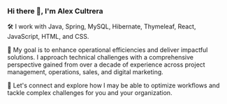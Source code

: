### Hi there 👋, I'm Alex Cultrera


🛠️ I work with Java, Spring, MySQL, Hibernate, Thymeleaf, React, JavaScript, HTML, and CSS. 

🔭 My goal is to enhance operational efficiencies and deliver impactful solutions. I approach technical challenges with a comprehensive perspective gained from over a decade of experience across project management, operations, sales, and digital marketing. 
 
🤝 Let's connect and explore how I may be able to optimize workflows and tackle complex challenges for you and your organization.



<!--
**Alex-Cultrera/Alex-Cultrera** is a ✨ _special_ ✨ repository because its `README.md` (this file) appears on your GitHub profile.

Here are some ideas to get you started:

- 🔭 I’m currently working on ...
- 🌱 I’m currently learning ...
- 👯 I’m looking to collaborate on ...
- 🤔 I’m looking for help with ...
- 💬 Ask me about ...
- 📫 How to reach me: ...
- 😄 Pronouns: ...
- ⚡ Fun fact: ...
-->
